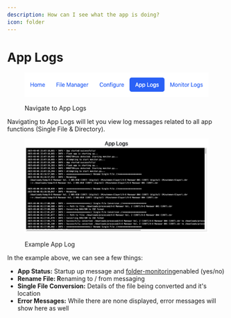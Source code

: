 ```yaml
---
description: How can I see what the app is doing?
icon: folder
---
```


# App Logs

<figure><img src="../../.gitbook/assets/app-log-nav.png" alt=""><figcaption><p>Navigate to App Logs</p></figcaption></figure>

Navigating to App Logs will let you view log messages related to all app functions (Single File & Directory).&#x20;

<figure><img src="../../.gitbook/assets/app-log.png" alt=""><figcaption><p>Example App Log</p></figcaption></figure>

In the example above, we can see a few things:

* **App Status:** Startup up message and [folder-monitoring](../folder-monitoring/ "mention")enabled (yes/no)
* **Rename File: R**enaming to / from messaging
* **Single File Conversion:** Details of the file being converted and it's location
* **Error Messages:** While there are none displayed, error messages will show here as well
